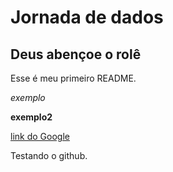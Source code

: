 # Jornada de dados
## Deus abençoe o rolê

Esse é meu primeiro README.

*exemplo*

**exemplo2**

[link do Google](www.google.com.br)



Testando o github.


